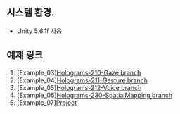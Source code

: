 ## 시스템 환경.

* Unity 5.6.1f 사용

## 예제 링크

1. [Example_03][Holograms-210-Gaze branch](https://github.com/Microsoft/HolographicAcademy/tree/Holograms-210-Gaze)
2. [Example_04][Holograms-211-Gesture branch](https://github.com/Microsoft/HolographicAcademy/tree/Holograms-211-Gesture)
3. [Example_05][Holograms-212-Voice branch](https://github.com/Microsoft/HolographicAcademy/tree/Holograms-212-Voice)
4. [Example_06][Holograms-230-SpatialMapping branch](https://github.com/Microsoft/HolographicAcademy/tree/Holograms-230-SpatialMapping)
5. [Example_07][Project](https://github.com/mipsdoc/HoloLens_Example/tree/Example_07)


 
